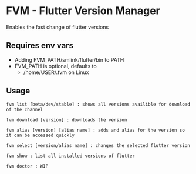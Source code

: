 # FVM - Flutter Version Manager
Enables the fast change of flutter versions

## Requires env vars
 * Adding FVM_PATH/smlink/flutter/bin to PATH
 * FVM_PATH is optional, defaults to 
    * /home/USER/.fvm on Linux

## Usage 
    fvm list [beta/dev/stable] : shows all versions availible for download of the channel 

    fvm download [version] : downloads the version

    fvm alias [version] [alias name] : adds and alias for the version so it can be accessed quickly

    fvm select [version/alias name] : changes the selected flutter version

    fvm show : list all installed versions of flutter

    fvm doctor : WIP
